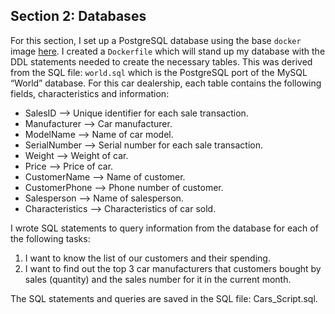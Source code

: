 ## Section 2: Databases

For this section, I set up a PostgreSQL database using the base `docker` image [here](https://hub.docker.com/_/postgres). I created a `Dockerfile` which will stand up my database with the DDL statements needed to create the necessary tables. This was derived from the SQL file: `world.sql` which is the PostgreSQL port of the MySQL “World” database. For this car dealership, each table contains the following fields, characteristics and information:

- SalesID --> Unique identifier for each sale transaction.
- Manufacturer --> Car manufacturer.
- ModelName --> Name of car model.
- SerialNumber --> Serial number for each sale transaction.
- Weight --> Weight of car.
- Price --> Price of car.
- CustomerName --> Name of customer.
- CustomerPhone --> Phone number of customer.
- Salesperson --> Name of salesperson.
- Characteristics --> Characteristics of car sold.

I wrote SQL statements to query information from the database for each of the following tasks:

1. I want to know the list of our customers and their spending.
2. I want to find out the top 3 car manufacturers that customers bought by sales (quantity) and the sales number for it in the current month.

The SQL statements and queries are saved in the SQL file: Cars_Script.sql.
